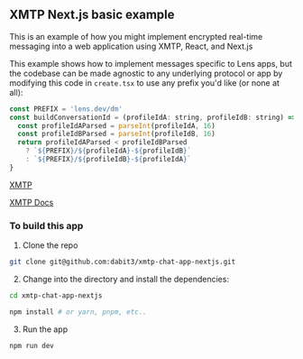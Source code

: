 ## XMTP Next.js basic example

This is an example of how you might implement encrypted real-time messaging into a web application using XMTP, React, and Next.js

This example shows how to implement messages specific to Lens apps, but the codebase can be made agnostic to any underlying protocol or app by modifying this code in `create.tsx` to use any prefix you'd like (or none at all):

```js
const PREFIX = 'lens.dev/dm'
const buildConversationId = (profileIdA: string, profileIdB: string) => {
  const profileIdAParsed = parseInt(profileIdA, 16)
  const profileIdBParsed = parseInt(profileIdB, 16)
  return profileIdAParsed < profileIdBParsed
    ? `${PREFIX}/${profileIdA}-${profileIdB}`
    : `${PREFIX}/${profileIdB}-${profileIdA}`
}
```

[XMTP](https://xmtp.org/)

[XMTP Docs](https://xmtp.org/docs/client-sdk/javascript/concepts/intro-to-sdk)

### To build this app

1. Clone the repo

```sh
git clone git@github.com:dabit3/xmtp-chat-app-nextjs.git
```

2. Change into the directory and install the dependencies:

```sh
cd xmtp-chat-app-nextjs

npm install # or yarn, pnpm, etc..
```

3. Run the app

```sh
npm run dev
```
